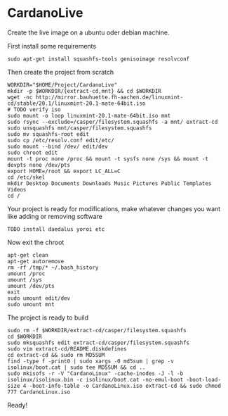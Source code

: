 # CardanoLive

Create the live image on a ubuntu oder debian machine.

First install some requirements
```
sudo apt-get install squashfs-tools genisoimage resolvconf
```

Then create the project from scratch

```
WORKDIR="$HOME/Project/CardanoLive"
mkdir -p $WORKDIR/{extract-cd,mnt} && cd $WORKDIR
wget -nc http://mirror.bauhuette.fh-aachen.de/linuxmint-cd/stable/20.1/linuxmint-20.1-mate-64bit.iso
# TODO verify iso
sudo mount -o loop linuxmint-20.1-mate-64bit.iso mnt
sudo rsync --exclude=/casper/filesystem.squashfs -a mnt/ extract-cd
sudo unsquashfs mnt/casper/filesystem.squashfs
sudo mv squashfs-root edit
sudo cp /etc/resolv.conf edit/etc/
sudo mount --bind /dev/ edit/dev
sudo chroot edit
mount -t proc none /proc && mount -t sysfs none /sys && mount -t devpts none /dev/pts
export HOME=/root && export LC_ALL=C 
cd /etc/skel
mkdir Desktop Documents Downloads Music Pictures Public Templates Videos
cd /
```
Your project is ready for modifications, make whatever changes you want like adding or removing software
```
TODO install daedalus yoroi etc
```

Now exit the chroot
```
apt-get clean
apt-get autoremove
rm -rf /tmp/* ~/.bash_history
umount /proc
umount /sys
umount /dev/pts
exit
sudo umount edit/dev
sudo umount mnt
```

The project is ready to build
```
sudo rm -f $WORKDIR/extract-cd/casper/filesystem.squashfs
cd $WORKDIR
sudo mksquashfs edit extract-cd/casper/filesystem.squashfs
sudo vim extract-cd/README.diskdefines
cd extract-cd && sudo rm MD5SUM
find -type f -print0 | sudo xargs -0 md5sum | grep -v isolinux/boot.cat | sudo tee MD5SUM && cd ..
sudo mkisofs -r -V "CardanoLinux" -cache-inodes -J -l -b isolinux/isolinux.bin -c isolinux/boot.cat -no-emul-boot -boot-load-size 4 -boot-info-table -o CardanoLinux.iso extract-cd && sudo chmod 777 CardanoLinux.iso
```

Ready!

